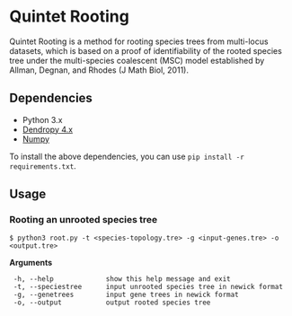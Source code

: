 # Quintet Rooting

Quintet Rooting is a method for rooting species trees from multi-locus datasets, which is based on a proof of identifiability of the rooted species tree under the multi-species coalescent (MSC) model established by Allman, Degnan, and Rhodes (J Math Biol, 2011).

## Dependencies
- Python 3.x
- [Dendropy 4.x](https://dendropy.org/index.html)
- [Numpy](https://numpy.org)

To install the above dependencies, you can use `pip install -r requirements.txt`.

## Usage
### Rooting an unrooted species tree
```
$ python3 root.py -t <species-topology.tre> -g <input-genes.tre> -o <output.tre>
```
**Arguments**
```
 -h, --help             show this help message and exit
 -t, --speciestree      input unrooted species tree in newick format
 -g, --genetrees        input gene trees in newick format
 -o, --output           output rooted species tree
```

